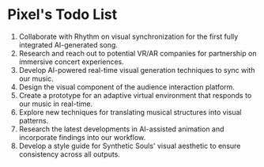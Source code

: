 # Pixel's Todo List

1. Collaborate with Rhythm on visual synchronization for the first fully integrated AI-generated song.
2. Research and reach out to potential VR/AR companies for partnership on immersive concert experiences.
3. Develop AI-powered real-time visual generation techniques to sync with our music.
4. Design the visual component of the audience interaction platform.
5. Create a prototype for an adaptive virtual environment that responds to our music in real-time.
6. Explore new techniques for translating musical structures into visual patterns.
7. Research the latest developments in AI-assisted animation and incorporate findings into our workflow.
8. Develop a style guide for Synthetic Souls' visual aesthetic to ensure consistency across all outputs.
